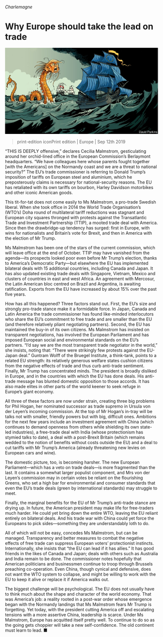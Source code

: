 ###### Charlemagne

# Why Europe should take the lead on trade 

![image](images/20190914_EUD000_0.jpg) 

> print-edition iconPrint edition | Europe | Sep 12th 2019 

“THIS IS DEEPLY offensive,” declares Cecilia Malmstrom, gesticulating around her orchid-lined office in the European Commission’s Berlaymont headquarters. “We have colleagues here whose parents fought together [with the Americans] on the Normandy coast and we are a threat to national security?” The EU’s trade commissioner is referring to Donald Trump’s imposition of tariffs on European steel and aluminium, which he preposterously claims is necessary for national-security reasons. The EU has retaliated with its own tariffs on bourbon, Harley Davidson motorbikes and other iconic American goods. 

This tit-for-tat does not come easily to Ms Malmstrom, a pro-trade Swedish liberal. When she took office in 2014 the World Trade Organisation’s (WTO’s) Doha round of multilateral tariff reductions was stagnant and European city squares thronged with protests against the Transatlantic Trade and Investment Partnership (TTIP), a mooted trade deal with America. Since then the drawbridge-up tendency has surged: first in Europe, with wins for nationalists and Britain’s vote for Brexit, and then in America with the election of Mr Trump. 

Ms Malmstrom has been one of the stars of the current commission, which will leave office at the end of October. TTIP may have vanished from the agenda—its prospects looked poor even before Mr Trump’s election, thanks to America’s Democratic Party—but elsewhere the EU has implemented bilateral deals with 15 additional countries, including Canada and Japan. It has also updated existing trade deals with Singapore, Vietnam, Mexico and clusters of countries in east and west Africa. An agreement with Mercosur, the Latin American bloc centred on Brazil and Argentina, is awaiting ratification. Exports from the EU have increased by about 15% over the past five years. 

How has all this happened? Three factors stand out. First, the EU’s size and strongly pro-trade stance make it a formidable force. In Japan, Canada and Latin America the trade commissioner has found like-minded interlocutors who share the EU’s commitment to free trade and are smaller than the EU (and therefore relatively pliant negotiating partners). Second, the EU has maintained the buy-in of its own citizens. Ms Malmstrom has insisted on transparent negotiations, has involved the European Parliament and has imposed European social and environmental standards on the EU’s partners. “I’d say we are the most transparent trade negotiator in the world,” she insists, noting that: “There were strikingly few protests against the EU-Japan deal.” Guntram Wolff of the Bruegel Institute, a think-tank, points to a related EU strength: its relatively generous welfare states cushion citizens from the negative effects of trade and thus curb anti-trade sentiment. Finally, Mr Trump has concentrated minds. The president is broadly disliked in Europe, and in the countries with which the EU has done deals. His anti-trade message has blunted domestic opposition to those accords. It has also made elites in other parts of the world keener to seek refuge in Europe’s giant economy. 

All three of these factors are now under strain, creating three big problems for Phil Hogan, her nominated successor as trade supremo in Ursula von der Leyen’s incoming commission. At the top of Mr Hogan’s in-tray will be talks not with smaller, friendly powers but with big, difficult ones. Ambitions for the next few years include an investment agreement with China (which continues to demand openness from others while shielding its own state-led industries), a free-trade deal with India (whose protectionism has stymied talks to date), a deal with a post-Brexit Britain (which remains wedded to the notion of benefits without costs outside the EU) and a deal to cut tariffs with Mr Trump’s America (already threatening new levies on European cars and wine). 

The domestic picture, too, is becoming harsher. The new European Parliament—which has a veto on trade deals—is more fragmented than the last. It contains a somewhat larger populist component, and Mrs von der Leyen’s commission may in certain votes be reliant on the flourishing Greens, who set a high bar for environmental and consumer standards that even the EU’s trade deals (green by international standards) may struggle to meet. 

Finally, the marginal benefits for the EU of Mr Trump’s anti-trade stance are drying up. In future, the American president may make life for free-traders much harder. He could yet bring down the entire WTO, leaving the EU reliant entirely on bilateral deals. And his trade war with China could yet force the Europeans to pick sides—something they are understandably loth to do. 

All of which will not be easy, concedes Ms Malmstrom, but can be managed. Transparency and better measures to combat the negative effects of free trade can suppress European voters’ protectionist instincts. Internationally, she insists that “the EU can lead if it has allies.” It has good friends in the likes of Canada and Japan; deals with others such as Australia and India remain to be done. The commissioner notes hopefully that American politicians and businessmen continue to troop through Brussels preaching co-operation. Even China, though cynical and defensive, does not want the WTO system to collapse, and might be willing to work with the EU to keep it alive or replace it if America walks out. 

The biggest challenge will be psychological. The EU does not usually have to think much about the shape and character of the world economy. That was America’s job: a reality rooted in a post-war order whose emergence began with the Normandy landings that Ms Malmstrom fears Mr Trump is forgetting. Yet today, with the president cutting America off and escalating tensions with a more assertive China, leadership is scarce. Under Ms Malmstrom, Europe has acquitted itself pretty well. To continue to do so as the going gets choppier will take a new self-confidence. The old continent must learn to lead. ■ 

